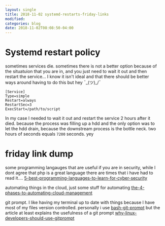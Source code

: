 ```yaml
---
layout: single
title: 2018-11-02 systemd-restarts-friday-links
modified:
categories: blog
date: 2018-11-02T08:08:50-04:00
---
```


# Systemd restart policy
sometimes services die.  sometimes there is not a better option because of the situatuion that you are in, and you just need to wait it out and then restart the service...  I know it isn't ideal and that there should be better ways around having to do this but hey ¯\_(ツ)_/¯ 
```
[Service]
Type=simple
Restart=always
RestartSec=3
ExecStart=/path/to/script
``` 
In my case I needed to wait it out and restart the service 2 hours after it died. because the process was filling up a hdd and the only option was to let the hdd drain, because the downstream process is the bottle neck.   two hours of seconds equals `7200` seconds. yey

# friday link dump

some programming langauges that are useful if you are in security, while I dont agree that php is a great language there are times that i have had to read it....
[5-best-programming-languages-to-learn-for-cyber-security](https://hackernoon.com/5-best-programming-languages-to-learn-for-cyber-security-be97071919f9 "5-best-programming-languages-to-learn-for-cyber-security")

automating things in the cloud,  just some stuff for automating
[the-4-phases-to-automating-cloud-management](https://disruptops.com/the-4-phases-to-automating-cloud-management/ "the-4-phases-to-automating-cloud-management")

git prompt. I like having my terminal up to date with things because I have most of my files version controlled.  personally i use [bash-git-prompt](https://github.com/magicmonty/bash-git-prompt.git "bash-git-prompt")   but the article at least explains the usefulness of a git prompt 
[why-linux-developers-should-use-gitprompt](https://hackernoon.com/why-linux-developers-should-use-gitprompt-8d654e5b87e1 "why-linux-developers-should-use-gitprompt") 
